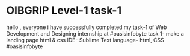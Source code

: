 # OIBGRIP Level-1 task-1
hello , everyone i have successfully completed my task-1 of Web Development and Designing internship at #oasisinfobyte task 1- make a landing page html & css IDE- Sublime Text language- html, CSS #oasisinfobyte
